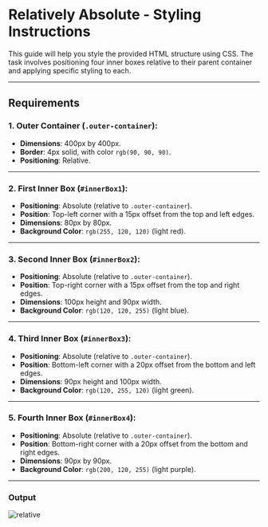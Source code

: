 # Relatively Absolute - Styling Instructions

This guide will help you style the provided HTML structure using CSS. The task involves positioning four inner boxes relative to their parent container and applying specific styling to each.

---

## Requirements

### 1. **Outer Container (`.outer-container`)**:
   - **Dimensions**: 400px by 400px.
   - **Border**: 4px solid, with color `rgb(90, 90, 90)`.
   - **Positioning**: Relative.

---

### 2. **First Inner Box (`#innerBox1`)**:
   - **Positioning**: Absolute (relative to `.outer-container`).
   - **Position**: Top-left corner with a 15px offset from the top and left edges.
   - **Dimensions**: 80px by 80px.
   - **Background Color**: `rgb(255, 120, 120)` (light red).

---

### 3. **Second Inner Box (`#innerBox2`)**:
   - **Positioning**: Absolute (relative to `.outer-container`).
   - **Position**: Top-right corner with a 15px offset from the top and right edges.
   - **Dimensions**: 100px height and 90px width.
   - **Background Color**: `rgb(120, 120, 255)` (light blue).

---

### 4. **Third Inner Box (`#innerBox3`)**:
   - **Positioning**: Absolute (relative to `.outer-container`).
   - **Position**: Bottom-left corner with a 20px offset from the bottom and left edges.
   - **Dimensions**: 90px height and 100px width.
   - **Background Color**: `rgb(120, 255, 120)` (light green).

---

### 5. **Fourth Inner Box (`#innerBox4`)**:
   - **Positioning**: Absolute (relative to `.outer-container`).
   - **Position**: Bottom-right corner with a 20px offset from the bottom and right edges.
   - **Dimensions**: 90px by 90px.
   - **Background Color**: `rgb(200, 120, 255)` (light purple).

---

### Output 
![relative](https://github.com/user-attachments/assets/85480b4f-0c86-4ee1-bb9f-47b6d0b8628c)
